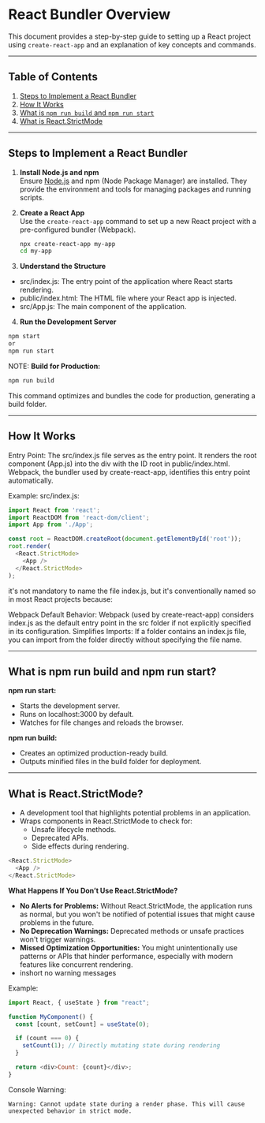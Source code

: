 # React Bundler Overview

This document provides a step-by-step guide to setting up a React project using `create-react-app` and an explanation of key concepts and commands.

---

## Table of Contents
1. [Steps to Implement a React Bundler](#steps-to-implement-a-react-bundler)  
2. [How It Works](#how-it-works)  
3. [What is `npm run build` and `npm run start`](#what-is-npm-run-build-and-npm-run-start)  
4. [What is React.StrictMode](#what-is-reactstrictmode)  

---

## Steps to Implement a React Bundler

1. **Install Node.js and npm**  
   Ensure [Node.js](https://nodejs.org/) and npm (Node Package Manager) are installed. They provide the environment and tools for managing packages and running scripts.

2. **Create a React App**  
   Use the `create-react-app` command to set up a new React project with a pre-configured bundler (Webpack).  

   ```bash
   npx create-react-app my-app
   cd my-app

3. **Understand the Structure**
- src/index.js: The entry point of the application where React starts rendering.
- public/index.html: The HTML file where your React app is injected.
- src/App.js: The main component of the application.

4. **Run the Development Server**

```bash
npm start
or
npm run start
```

NOTE: **Build for Production:**

```bash
npm run build
```
This command optimizes and bundles the code for production, generating a build folder.

---

## How It Works
Entry Point: The src/index.js file serves as the entry point. It renders the root component (App.js) into the div with the ID root in public/index.html. Webpack, the bundler used by create-react-app, identifies this entry point automatically.

Example: src/index.js:

```javascript
import React from 'react';
import ReactDOM from 'react-dom/client';
import App from './App';

const root = ReactDOM.createRoot(document.getElementById('root'));
root.render(
  <React.StrictMode>
    <App />
  </React.StrictMode>
);
```
it's not mandatory to name the file index.js, but it's conventionally named so in most React projects because:

Webpack Default Behavior: Webpack (used by create-react-app) considers index.js as the default entry point in the src folder if not explicitly specified in its configuration.
Simplifies Imports: If a folder contains an index.js file, you can import from the folder directly without specifying the file name.

---

## What is npm run build and npm run start?

**npm run start:**
- Starts the development server.
- Runs on localhost:3000 by default.
- Watches for file changes and reloads the browser.

**npm run build:**
- Creates an optimized production-ready build.
- Outputs minified files in the build folder for deployment.

---

## What is React.StrictMode?

- A development tool that highlights potential problems in an application.
- Wraps components in React.StrictMode to check for:
   -    Unsafe lifecycle methods.
   -    Deprecated APIs.
   -    Side effects during rendering.

```javascript
<React.StrictMode>
  <App />
</React.StrictMode>
```

**What Happens If You Don’t Use React.StrictMode?**

- **No Alerts for Problems:** Without React.StrictMode, the application runs as normal, but you won't be notified of potential issues that might cause problems in the future.
- **No Deprecation Warnings:** Deprecated methods or unsafe practices won't trigger warnings.
- **Missed Optimization Opportunities:** You might unintentionally use patterns or APIs that hinder performance, especially with modern features like concurrent rendering.
- inshort no warning messages

Example:

```javascript
import React, { useState } from "react";

function MyComponent() {
  const [count, setCount] = useState(0);

  if (count === 0) {
    setCount(1); // Directly mutating state during rendering
  }

  return <div>Count: {count}</div>;
}
```

Console Warning:
```vbnet
Warning: Cannot update state during a render phase. This will cause unexpected behavior in strict mode.
```








   
